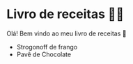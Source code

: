 # Livro de receitas :man_cook:

Olá! Bem vindo ao meu livro de receitas :wave:

 - Strogonoff de frango
 - Pavê de Chocolate
